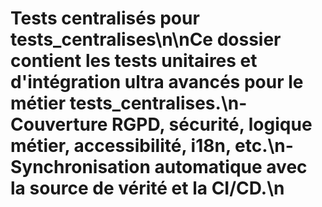 # Tests centralisés pour tests_centralises\n\nCe dossier contient les tests unitaires et d'intégration ultra avancés pour le métier tests_centralises.\n- Couverture RGPD, sécurité, logique métier, accessibilité, i18n, etc.\n- Synchronisation automatique avec la source de vérité et la CI/CD.\n
